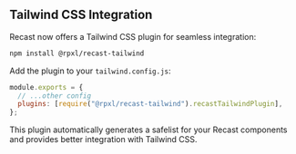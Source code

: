 ## Tailwind CSS Integration

Recast now offers a Tailwind CSS plugin for seamless integration:

```bash
npm install @rpxl/recast-tailwind
```

Add the plugin to your `tailwind.config.js`:

```javascript
module.exports = {
  // ...other config
  plugins: [require("@rpxl/recast-tailwind").recastTailwindPlugin],
};
```

This plugin automatically generates a safelist for your Recast components and provides better integration with Tailwind CSS.
